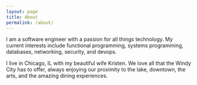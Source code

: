 ```yaml
---
layout: page
title: About
permalink: /about/
---
```


I am a software engineer with a passion for all things technology. My current interests include functional programming, systems programming, databases, networking, security, and devops.

I live in Chicago, IL with my beautiful wife Kristen. We love all that the Windy City has to offer, always enjoying our proximity to the lake, downtown, the arts, and the amazing dining experiences.
